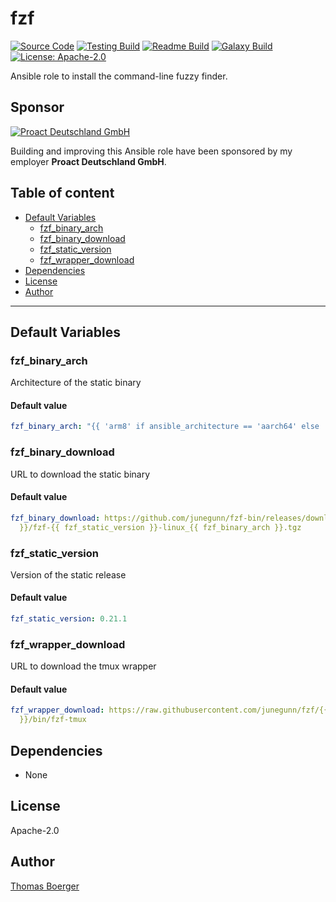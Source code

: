 # fzf

[![Source Code](https://img.shields.io/badge/github-source%20code-blue?logo=github&logoColor=white)](https://github.com/rolehippie/fzf) [![Testing Build](https://github.com/rolehippie/fzf/workflows/testing/badge.svg)](https://github.com/rolehippie/fzf/actions?query=workflow%3Atesting) [![Readme Build](https://github.com/rolehippie/fzf/workflows/readme/badge.svg)](https://github.com/rolehippie/fzf/actions?query=workflow%3Areadme) [![Galaxy Build](https://github.com/rolehippie/fzf/workflows/galaxy/badge.svg)](https://github.com/rolehippie/fzf/actions?query=workflow%3Agalaxy) [![License: Apache-2.0](https://img.shields.io/github/license/rolehippie/fzf)](https://github.com/rolehippie/fzf/blob/master/LICENSE) 

Ansible role to install the command-line fuzzy finder. 

## Sponsor 

[![Proact Deutschland GmbH](https://proact.eu/wp-content/uploads/2020/03/proact-logo.png)](https://proact.eu) 

Building and improving this Ansible role have been sponsored by my employer **Proact Deutschland GmbH**.

## Table of content

* [Default Variables](#default-variables)
  * [fzf_binary_arch](#fzf_binary_arch)
  * [fzf_binary_download](#fzf_binary_download)
  * [fzf_static_version](#fzf_static_version)
  * [fzf_wrapper_download](#fzf_wrapper_download)
* [Dependencies](#dependencies)
* [License](#license)
* [Author](#author)

---

## Default Variables

### fzf_binary_arch

Architecture of the static binary

#### Default value

```YAML
fzf_binary_arch: "{{ 'arm8' if ansible_architecture == 'aarch64' else 'amd64' }}"
```

### fzf_binary_download

URL to download the static binary

#### Default value

```YAML
fzf_binary_download: https://github.com/junegunn/fzf-bin/releases/download/{{ fzf_static_version
  }}/fzf-{{ fzf_static_version }}-linux_{{ fzf_binary_arch }}.tgz
```

### fzf_static_version

Version of the static release

#### Default value

```YAML
fzf_static_version: 0.21.1
```

### fzf_wrapper_download

URL to download the tmux wrapper

#### Default value

```YAML
fzf_wrapper_download: https://raw.githubusercontent.com/junegunn/fzf/{{ fzf_static_version
  }}/bin/fzf-tmux
```

## Dependencies

* None

## License

Apache-2.0

## Author

[Thomas Boerger](https://github.com/tboerger)

